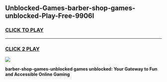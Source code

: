 
## Unblocked-Games-barber-shop-games-unblocked-Play-Free-9906l
<h3>
<a href="https://premium76.site?title=barber-shop-games-unblocked&ref=20A">CLICK TO PLAY</a></h3>
<hr>

<h3>
<a href="https://premium76.site?title=barber-shop-games-unblocked&ref=20A">CLICK 2 PLAY</a>
  
</h3>

<a href="https://premium76.site?title=barber-shop-games-unblocked&ref=20A"><img src="https://clearcache.store/games.png"></a>


**barber-shop-games-unblocked games unblocked: Your Gateway to Fun and Accessible Online Gaming**
